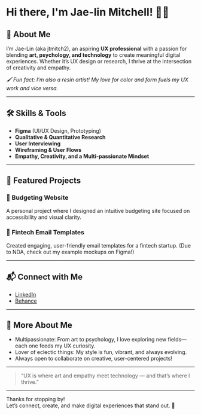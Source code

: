 # Hi there, I'm Jae-lin Mitchell! 👋✨

## 🎨 About Me  
I’m Jae-Lin (aka jtmitch2), an aspiring **UX professional** with a passion for blending **art, psychology, and technology** to create meaningful digital experiences. Whether it’s UX design or research, I thrive at the intersection of creativity and empathy.

*🖌️ Fun fact: I’m also a resin artist! My love for color and form fuels my UX work and vice versa.*

---

## 🛠️ Skills & Tools

- **Figma** (UI/UX Design, Prototyping)
- **Qualitative & Quantitative Research**
- **User Interviewing**
- **Wireframing & User Flows**
- **Empathy, Creativity, and a Multi-passionate Mindset**

---

## 🌟 Featured Projects

### 💸 Budgeting Website
A personal project where I designed an intuitive budgeting site focused on accessibility and visual clarity.

### 💌 Fintech Email Templates
Created engaging, user-friendly email templates for a fintech startup. (Due to NDA, check out my example mockups on Figma!)

---

## 📬 Connect with Me

- [LinkedIn](https://www.linkedin.com/in/jae-lin-mitchell-a6804097/)
- [Behance](https://www.behance.net/jae-linmitchell)

---

## 🌈 More About Me

- Multipassionate: From art to psychology, I love exploring new fields—each one feeds my UX curiosity.
- Lover of eclectic things: My style is fun, vibrant, and always evolving.
- Always open to collaborate on creative, user-centered projects!

---

> “UX is where art and empathy meet technology — and that’s where I thrive.”  

---

Thanks for stopping by!  
Let’s connect, create, and make digital experiences that stand out. 🚀
